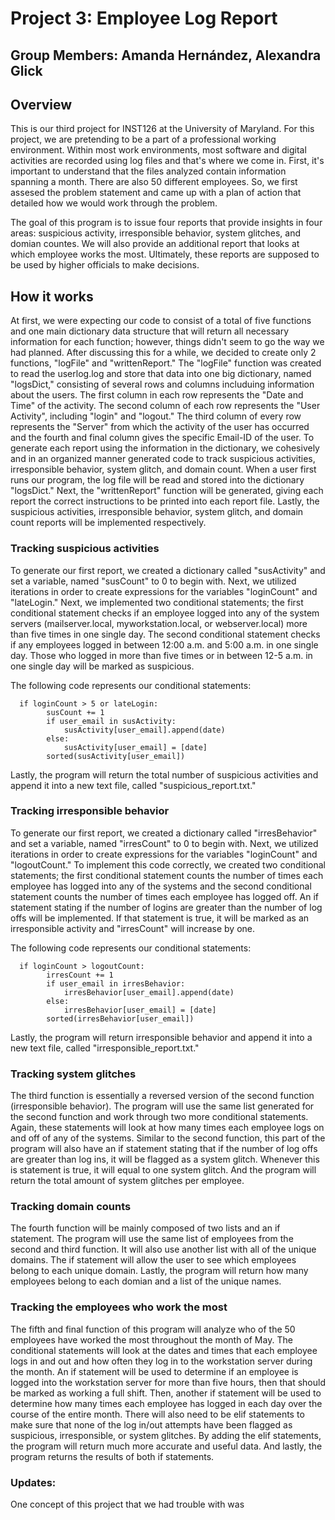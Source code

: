 # Project 3: Employee Log Report
## Group Members: Amanda Hernández, Alexandra Glick

## Overview

This is our third project for INST126 at the University of Maryland. For this project, we are pretending to be a part of a
professional working environment. Within most work environments, most software and digital activities are recorded using log files and that's where we come in. 
First, it's important to understand that the files analyzed contain information spanning a month. There are also 50 different employees. So, we first assesed the problem statement and came up with a plan of action that detailed how we would work through the problem. 

The goal of this program is to issue four reports that provide insights in four areas: suspicious activity, irresponsible behavior, system glitches, and domian countes. We will also provide an additional report that looks at which employee works the most. Ultimately, these reports are supposed to be used by higher officials to make decisions. 

## How it works

At first, we were expecting our code to consist of a total of five functions and one main dictionary data structure that will return all necessary information for each function; however, things didn't seem to go the way we had planned. After discussing this for a while, we decided to create only 2 functions, "logFile" and "writtenReport." The "logFile" function was created to read the userlog.log and store that data into one big dictionary, named "logsDict," consisting of several rows and columns includuing information about the users. The first column in each row represents the "Date and Time" of the activity. The second column of each row represents the "User Activity", including "login" and "logout." The third column of every row represents the "Server" from which the activity of the user has occurred and the fourth and final column gives the specific Email-ID of the user. To generate each report using the information in the dictionary, we cohesively and in an organized manner generated code to track suspicious activities, irresponsible behavior, system glitch, and domain count. When a user first runs our program, the log file will be read and stored into the dictionary "logsDict." Next, the "writtenReport" function will be generated, giving each report the correct instructions to be printed into each report file. Lastly, the suspicious activities, irresponsible behavior, system glitch, and domain count reports will be implemented respectively. 

### Tracking suspicious activities

To generate our first report, we created a dictionary called "susActivity" and set a variable, named "susCount" to 0 to begin with. Next, we utilized iterations in order to create expressions for the variables "loginCount" and "lateLogin." Next, we implemented two conditional statements; the first conditional statement checks if an employee logged into any of the system servers (mailserver.local, myworkstation.local, or webserver.local) more than five times in one single day. The second conditional statement checks if any employees logged in between 12:00 a.m. and 5:00 a.m. in one single day. Those who logged in more than five times or  in between 12-5 a.m. in one single day will be marked as suspicious. 

The following code represents our conditional statements:

      if loginCount > 5 or lateLogin:
            susCount += 1
            if user_email in susActivity:
                susActivity[user_email].append(date)
            else:
                susActivity[user_email] = [date]
            sorted(susActivity[user_email])

Lastly, the program will return the total number of suspicious activities and append it into a new text file, called "suspicious_report.txt."

### Tracking irresponsible behavior 

To generate our first report, we created a dictionary called "irresBehavior" and set a variable, named "irresCount" to 0 to begin with. Next, we utilized iterations in order to create expressions for the variables "loginCount" and "logoutCount." To implement this code correctly, we created two conditional statements; the first conditional statement counts the number of times each employee has logged into any of the systems and the second conditional statement  counts the number of times each employee has logged off. An if statement stating if the number of logins are greater than the number of log offs will be implemented. If that statement is true, it will be marked as an irresponsible activity and "irresCount" will increase by one.

The following code represents our conditional statements:

      if loginCount > logoutCount:
            irresCount += 1
            if user_email in irresBehavior:
                irresBehavior[user_email].append(date)
            else:
                irresBehavior[user_email] = [date]
            sorted(irresBehavior[user_email])

Lastly, the program will return irresponsible behavior and append it into a new text file, called "irresponsible_report.txt."

### Tracking system glitches

The third function is essentially a reversed version of the second function (irresponsible behavior). The program will use the same list generated for the second function and work through two more conditional statements. Again, these statements will look at how many times each employee logs on and off of any of the systems. Similar to the second function, this part of the program will also have an if statement stating that if the number of log offs are greater than log ins, it will be flagged as a system glitch. Whenever this is statement is true, it will equal to one system glitch. And the program will return the total amount of system glitches per employee.

### Tracking domain counts

The fourth function will be mainly composed of two lists and an if statement. The program will use the same list of employees from the second and third function. It will also use another list with all of the unique domains. The if statement will allow the user to see which employees belong to each unique domain. Lastly, the program will return how many employees belong to each domian and a list of the unique names.

### Tracking the employees who work the most

The fifth and final function of this program will analyze who of the 50 employees have worked the most throughout the month of May. The conditional statements will look at the dates and times that each employee logs in and out and how often they log in to the workstation server during the month. An if statement will be used to determine if an employee is logged into the workstation server for more than five hours, then that should be marked as working a full shift. Then, another if statement will be used to determine how many times each employee has logged in each day over the course of the entire month. There will also need to be elif statements to make sure that none of the log in/out attempts have been flagged as suspicious, irresponsible, or system glitches. By adding the elif statements, the program will return much more accurate and useful data. And lastly, the program returns the results of both if statements. 

### Updates:

One concept of this project that we had trouble with was
